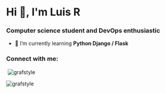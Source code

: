 <h1 align="left">Hi 👋, I'm Luis R</h1>
<h3 align="left">Computer science student and DevOps enthusiastic</h3>


- 🐍 I’m currently learning **Python Django / Flask**


<h3 align="left">Connect with me:</h3>
<p align="left">
</p>

<p>&nbsp;<img align="center" src="https://github-readme-stats.vercel.app/api?username=grafstyle&show_icons=true&locale=en" alt="grafstyle" /></p>

<p><img align="center" src="https://github-readme-streak-stats.herokuapp.com/?user=grafstyle&" alt="grafstyle" /></p>

